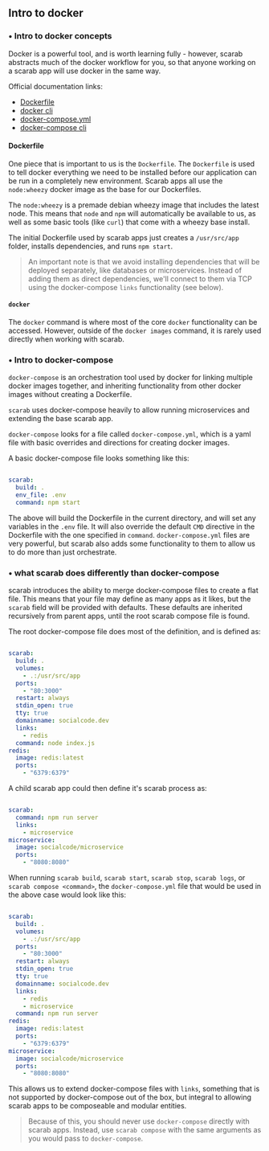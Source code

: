 Intro to docker
---

### • Intro to docker concepts

Docker is a powerful tool, and is worth learning fully - however, scarab abstracts much of the docker workflow for you, so that anyone working on a scarab app will use docker in the same way.

Official documentation links:

- [Dockerfile](https://docs.docker.com/engine/reference/builder/)
- [docker cli](https://docs.docker.com/engine/reference/commandline/cli/)
- [docker-compose.yml](https://docs.docker.com/compose/compose-file/)
- [docker-compose cli](https://docs.docker.com/compose/reference/docker-compose/)

#### Dockerfile

One piece that is important to us is the `Dockerfile`. The `Dockerfile` is used to tell docker everything we need to be installed before our application can be run in a completely new environment. Scarab apps all use the `node:wheezy` docker image as the base for our Dockerfiles.

The `node:wheezy` is a premade debian wheezy image that includes the latest node. This means that `node` and `npm` will automatically be available to us, as well as some basic tools (like `curl`) that come with a wheezy base install.

The initial Dockerfile used by scarab apps just creates a `/usr/src/app` folder, installs dependencies, and runs `npm start`.

> An important note is that we avoid installing dependencies that will be deployed separately, like databases or microservices. Instead of adding them as direct dependencies, we'll connect to them via TCP using the docker-compose `links` functionality (see below).

#### `docker`

The `docker` command is where most of the core `docker` functionality can be accessed. However, outside of the `docker images` command, it is rarely used directly when working with scarab.

### • Intro to docker-compose

`docker-compose` is an orchestration tool used by docker for linking multiple docker images together, and inheriting functionality from other docker images without creating a Dockerfile.

`scarab` uses docker-compose heavily to allow running microservices and extending the base scarab app.

`docker-compose` looks for a file called `docker-compose.yml`, which is a yaml file with basic overrides and directions for creating docker images.

A basic docker-compose file looks something like this:

```yaml

scarab:
  build: .
  env_file: .env
  command: npm start
```

The above will build the Dockerfile in the current directory, and will set any variables in the `.env` file. It will also override the default `CMD` directive in the Dockerfile with the one specified in `command`. `docker-compose.yml` files are very powerful, but scarab also adds some functionality to them to allow us to do more than just orchestrate.

### • what scarab does differently than docker-compose

scarab introduces the ability to merge docker-compose files to create a flat file. This means that your file may define as many apps as it likes, but the `scarab` field will be provided with defaults. These defaults are inherited recursively from parent apps, until the root scarab compose file is found.

The root docker-compose file does most of the definition, and is defined as:

```yaml

scarab:
  build: .
  volumes:
    - .:/usr/src/app
  ports:
    - "80:3000"
  restart: always
  stdin_open: true
  tty: true
  domainname: socialcode.dev
  links:
    - redis
  command: node index.js
redis:
  image: redis:latest
  ports:
    - "6379:6379"
```

A child scarab app could then define it's scarab process as:

```yaml

scarab:
  command: npm run server
  links:
    - microservice
microservice:
  image: socialcode/microservice
  ports:
    - "8080:8080"
```

When running `scarab build`, `scarab start`, `scarab stop`, `scarab logs`, or `scarab compose <command>`, the `docker-compose.yml` file that would be used in the above case would look like this:

```yaml

scarab:
  build: .
  volumes:
    - .:/usr/src/app
  ports:
    - "80:3000"
  restart: always
  stdin_open: true
  tty: true
  domainname: socialcode.dev
  links:
    - redis
    - microservice
  command: npm run server
redis:
  image: redis:latest
  ports:
    - "6379:6379"
microservice:
  image: socialcode/microservice
  ports:
    - "8080:8080"
```

This allows us to extend docker-compose files with `links`, something that is not supported by docker-compose out of the box, but integral to allowing scarab apps to be composeable and modular entities.

> Because of this, you should never use `docker-compose` directly with scarab apps. Instead, use `scarab compose` with the same arguments as you would pass to `docker-compose`.
